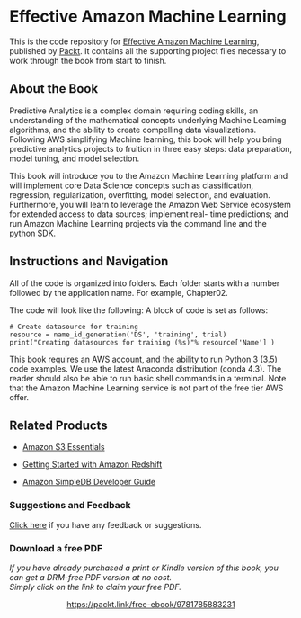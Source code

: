 


# Effective Amazon Machine Learning
This is the code repository for [Effective Amazon Machine Learning](https://www.packtpub.com/big-data-and-business-intelligence/effective-amazon-machine-learning?utm_source=github&utm_medium=repository&utm_campaign=9781785883231), published by [Packt](https://www.packtpub.com/?utm_source=github). It contains all the supporting project files necessary to work through the book from start to finish.
## About the Book
Predictive Analytics is a complex domain requiring coding skills, an understanding of the mathematical concepts underlying Machine Learning algorithms, and the ability to create compelling data visualizations. Following AWS simplifying Machine learning, this book will help you bring predictive analytics projects to fruition in three easy steps: data preparation, model tuning, and model selection.

This book will introduce you to the Amazon Machine Learning platform and will implement core Data Science concepts such as classification, regression, regularization, overfitting, model selection, and evaluation. Furthermore, you will learn to leverage the Amazon Web Service ecosystem for extended access to data sources; implement real- time predictions; and run Amazon Machine Learning projects via the command line and the python SDK. 


## Instructions and Navigation
All of the code is organized into folders. Each folder starts with a number followed by the application name. For example, Chapter02.



The code will look like the following:
A block of code is set as follows:
```
# Create datasource for training
resource = name_id_generation('DS', 'training', trial)
print("Creating datasources for training (%s)"% resource['Name'] )
```

This book requires an AWS account, and the ability to run Python 3 (3.5) code examples. We use the latest Anaconda distribution (conda 4.3). The reader should also be able to run basic shell commands in a terminal. Note that the Amazon Machine Learning service is not part of the free tier AWS offer.

## Related Products
* [Amazon S3 Essentials](https://www.packtpub.com/virtualization-and-cloud/amazon-s3-essentials?utm_source=github&utm_medium=repository&utm_campaign=9781783554898)

* [Getting Started with Amazon Redshift](https://www.packtpub.com/big-data-and-business-intelligence/getting-started-amazon-redshift?utm_source=github&utm_medium=repository&utm_campaign=9781782178088)

* [Amazon SimpleDB Developer Guide](https://www.packtpub.com/application-development/amazon-simpledb-developer-guide?utm_source=github&utm_medium=repository&utm_campaign=9781847197344)

### Suggestions and Feedback
[Click here](https://docs.google.com/forms/d/e/1FAIpQLSe5qwunkGf6PUvzPirPDtuy1Du5Rlzew23UBp2S-P3wB-GcwQ/viewform) if you have any feedback or suggestions.
### Download a free PDF

 <i>If you have already purchased a print or Kindle version of this book, you can get a DRM-free PDF version at no cost.<br>Simply click on the link to claim your free PDF.</i>
<p align="center"> <a href="https://packt.link/free-ebook/9781785883231">https://packt.link/free-ebook/9781785883231 </a> </p>